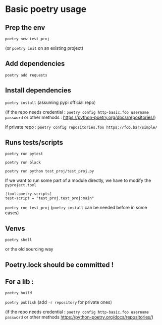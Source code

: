 # Basic poetry usage


## Prep the env

`poetry new test_proj`

(or `poetry init` on an existing project)

## Add dependencies 

`poetry add requests`

## Install dependencies

`poetry install` (assuming pypi official repo)

(if the repo needs credential : `poetry config http-basic.foo username password` or other methods : https://python-poetry.org/docs/repositories/)

If private repo : 
`poetry config repositories.foo https://foo.bar/simple/`

## Runs tests/scripts

`poetry run pytest`

`poetry run black`

`poetry run python test_proj/test_proj.py`

If we want to run some part of a module directly, we have to modify the `pyproject.toml`

```
[tool.poetry.scripts]
test-script = "test_proj.test_proj:main"
```

`poetry run test_proj` (`poetry install` can be needed before in some cases)

## Venvs

`poetry shell`

or the old sourcing way

## Poetry.lock should be committed !

## For a lib :

`poetry build`

`poetry publish` (add `-r repository` for private ones)

(if the repo needs credential : `poetry config http-basic.foo username password` or other methods https://python-poetry.org/docs/repositories/)



